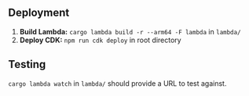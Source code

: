 ## Deployment
1. **Build Lambda:** `cargo lambda build -r --arm64 -F lambda` in `lambda/`
2. **Deploy CDK:** `npm run cdk deploy` in root directory

## Testing
`cargo lambda watch` in `lambda/` should provide a URL to test against.
